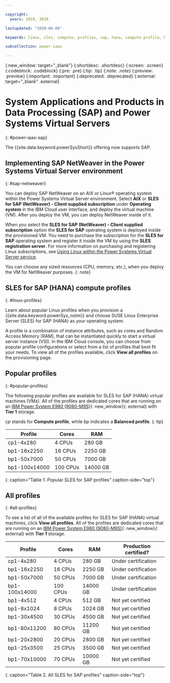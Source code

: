 ```yaml
---

copyright:
  years: 2019, 2020

lastupdated: "2020-06-08"

keywords: linux, sles, compute, profiles, sap, hana, compute profile, balanced profile, e980

subcollection: power-iaas

---
```


{:new_window: target="_blank"}
{:shortdesc: .shortdesc}
{:screen: .screen}
{:codeblock: .codeblock}
{:pre: .pre}
{:tip: .tip}
{:note: .note}
{:preview: .preview}
{:important: .important}
{:deprecated: .deprecated}
{:external: target="_blank" .external}

# System Applications and Products in Data Processing (SAP) and Power Systems Virtual Servers
{: #power-iaas-sap}

The {{site.data.keyword.powerSysShort}} offering now supports SAP.

## Implementing SAP NetWeaver in the Power Systems Virtual Server environment
{: #sap-netweaver}

You can deploy SAP NetWeaver on an AIX or Linux&reg; operating system within the Power Systems Virtual Server environment. Select **AIX** or **SLES for SAP (NetWeaver) - Client supplied subscription** under **Operating system** in the IBM Cloud user interface, and deploy the virtual machine (VM). After you deploy the VM, you can deploy NetWeaver inside of it.

When you select the **SLES for SAP (NetWeaver) - Client supplied subscription** option the **SLES for SAP** operating system is deployed inside the provisioned VM. You need to purchase the subscription for the **SLES for SAP** operating system and register it inside the VM by using the **SLES registration server**. For more information on purchasing and registering Linux subscriptions, see [Using Linux within the Power Systems Virtual Server service](/docs/power-iaas?topic=power-iaas-using-linux).

You can choose any sized resources (CPU, memory, etc.), when you deploy the VM for NetWeaver purposes.
{: note}

## SLES for SAP (HANA) compute profiles
{: #linux-profiles}

Learn about popular Linux profiles when you provision a {{site.data.keyword.powerSys_notm}} and choose SUSE Linux Enterprise Server (SLES) for SAP (HANA) as your operating system.

A profile is a combination of instance attributes, such as cores and Random Access Memory (RAM), that can be instantiated quickly to start a virtual server instance (VSI). In the IBM Cloud console, you can choose from popular profile configurations or select from a list of profiles that best fit your needs. To view all of the profiles available, click **View all profiles** on the provisioning page.

## Popular profiles
{: #popular-profiles}

The following popular profiles are available for SLES for SAP (HANA) virtual machines (VMs). All of the profiles are dedicated cores that are running on an [IBM Power System E980 (9080-M9S)](https://www.ibm.com/downloads/cas/VX0AM0EP){: new_window}{: external} with **Tier 1** storage.

*cp* stands for **Compute profile**, while *bp* indicates a **Balanced profile**.
{: tip}

| Profile       | Cores    | RAM      |
| ------------- | -------- | -------- |
| cp1-4x280     | 4 CPUs   | 280 GB   |
| bp1-16x2250   | 16 CPUs  | 2250 GB  |
| bp1-50x7000   | 50 CPUs  | 7000 GB  |
| bp1-100x14000 | 100 CPUs | 14000 GB |
{: caption="Table 1. Popular SLES for SAP profiles" caption-side="top"}

## All profiles
{: #all-profiles}

To see a list of all of the available profiles for SLES for SAP (HANA) virtual machines, click **View all profiles**. All of the profiles are dedicated cores that are running on an [IBM Power System E980 (9080-M9S)](https://www.ibm.com/downloads/cas/VX0AM0EP){: new_window}{: external} with **Tier 1** storage.

| Profile       | Cores    | RAM      | Production certified? |
| ------------- | -------- | -------- | --------------------- |
| cp1-4x280     | 4 CPUs   | 280 GB   | Under certification   |
| bp1-16x2250   | 16 CPUs  | 2250 GB  | Under certification   |
| bp1-50x7000   | 50 CPUs  | 7000 GB  | Under certification   |
| bp1-100x14000 | 100 CPUs | 14000 GB | Under certification   |
| bp1-4x512     | 4 CPUs   | 512 GB   | Not yet certified     |
| bp1-8x1024    | 8 CPUs   | 1024 GB  | Not yet certified     |
| bp1-30x4500   | 30 CPUs  | 4500 GB  | Not yet certified     |
| bp1-80x11200  | 80 CPUs  | 11200 GB | Not yet certified     |
| bp1-20x2800   | 20 CPUs  | 2800 GB  | Not yet certified     |
| bp1-25x3500   | 25 CPUs  | 3500 GB  | Not yet certified     |
| bp1-70x10000  | 70 CPUs  | 10000 GB | Not yet certified     |
{: caption="Table 2. All SLES for SAP profiles" caption-side="top"}
